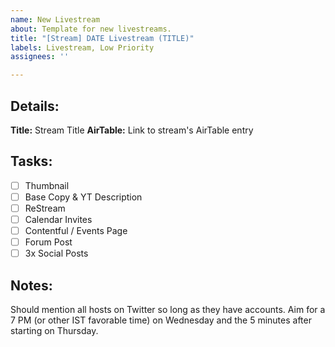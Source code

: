 ```yaml
---
name: New Livestream
about: Template for new livestreams.
title: "[Stream] DATE Livestream (TITLE)"
labels: Livestream, Low Priority
assignees: ''

---
```


## Details:
**Title:** Stream Title
**AirTable:** Link to stream's AirTable entry

## Tasks:
- [ ] Thumbnail
- [ ] Base Copy & YT Description
- [ ] ReStream
- [ ] Calendar Invites
- [ ] Contentful / Events Page
- [ ] Forum Post
- [ ] 3x Social Posts

## Notes:
Should mention all hosts on Twitter so long as they have accounts. Aim for a 7 PM (or other IST favorable time) on Wednesday and the 5 minutes after starting on Thursday.
